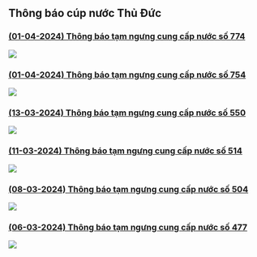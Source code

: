 ## Thông báo cúp nước Thủ Đức

### [(01-04-2024) Thông báo tạm ngưng cung cấp nước số 774](https://www.capnuocthuduc.vn/images/2024/240329-tb_-_t_m_ng_ng_cung_c_p_n_c_u_n_i_giao_c_t_tuy_n_ng_d400_-_signed_3_.pdf)

![](images/news_0_0.png)

### [(01-04-2024) Thông báo tạm ngưng cung cấp nước số 754](https://www.capnuocthuduc.vn/images/2024/th_ng_b_o_ng_n_c_thay_ht_28_linh_ng_02.4.2024_-_signed_3_.pdf)

![](images/news_1_0.png)

### [(13-03-2024) Thông báo tạm ngưng cung cấp nước số 550](https://www.capnuocthuduc.vn/images/2024/240312-tb_tam_ngung_cung_cap_nuoc_c_t_t_u_n_i_kdc_s_ng_gi_ng_-_signed_3_.pdf)

![](images/news_2_0.png)

### [(11-03-2024) Thông báo tạm ngưng cung cấp nước số 514](https://www.capnuocthuduc.vn/images/2024/th_ng_b_o_ng_n_c_p.hi_p_ph_p.tnpa_-_signed_3_.pdf)

![](images/news_3_0.png)

### [(08-03-2024) Thông báo tạm ngưng cung cấp nước số 504](https://www.capnuocthuduc.vn/images/2024/240307-tb_tam_ngung_cung_cap_nuoc_c_t_t_u_n_i_kdc_s_ng_gi_ng_-_signed_3_.pdf)

![](images/news_4_0.png)

### [(06-03-2024) Thông báo tạm ngưng cung cấp nước số 477](https://www.capnuocthuduc.vn/images/2024/th_ng_b_o_ng_n_c_long_truong._-_signed_3_.pdf)

![](images/news_5_0.png)
